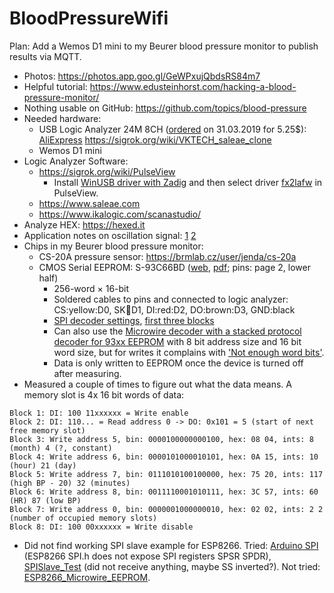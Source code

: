 # BloodPressureWifi

Plan: Add a Wemos D1 mini to my Beurer blood pressure monitor to publish results via MQTT.

- Photos: https://photos.app.goo.gl/GeWPxujQbdsRS84m7
- Helpful tutorial: https://www.edusteinhorst.com/hacking-a-blood-pressure-monitor/
- Nothing usable on GitHub: https://github.com/topics/blood-pressure
- Needed hardware:
  - USB Logic Analyzer 24M 8CH ([ordered](https://trade.aliexpress.com/order_detail.htm?spm=a2g0s.9042311.0.0.27424c4d8So3IX&orderId=100481955072588) on 31.03.2019 for 5.25$): [AliExpress](https://www.aliexpress.com/item/32953889214.html?spm=a2g0s.9042311.0.0.27424c4d1U9tuk) https://sigrok.org/wiki/VKTECH_saleae_clone
  - Wemos D1 mini
- Logic Analyzer Software:
  - https://sigrok.org/wiki/PulseView
    - Install [WinUSB driver with Zadig](https://sigrok.org/wiki/Fx2lafw) and then select driver [fx2lafw](https://sigrok.org/wiki/Fx2lafw) in PulseView.
  - https://www.saleae.com
  - https://www.ikalogic.com/scanastudio/
- Analyze HEX: https://hexed.it
- Application notes on oscillation signal: [1](http://ww1.microchip.com/downloads/en/AppNotes/00001556B.pdf) [2](http://www.8051projects.net/files/public/1235208942_12665_FT14949_an1571.pdf)
- Chips in my Beurer blood pressure monitor:
  - CS-20A pressure sensor: https://brmlab.cz/user/jenda/cs-20a
  - CMOS Serial EEPROM: S-93C66BD ([web](http://www.farnell.com/datasheets/46810.pdf), [pdf](S-93C66BD.pdf); pins: page 2, lower half)
    - 256-word × 16-bit
    - Soldered cables to pins and connected to logic analyzer: CS:yellow:D0, SK:orange:D1, DI:red:D2, DO:brown:D3, GND:black
    - [SPI decoder settings](PulseView-SPI-channels.png), [first three blocks](PulseView-SPI-data.png)
    - Can also use the [Microwire decoder with a stacked protocol decoder for 93xx EEPROM](PulseView-Microwire-channels.png) with 8 bit address size and 16 bit word size, but for writes it complains with ['Not enough word bits'](PulseView-Microwire-data.png).
    - Data is only written to EEPROM once the device is turned off after measuring.
- Measured a couple of times to figure out what the data means. A memory slot is 4x 16 bit words of data:
~~~
Block 1: DI: 100 11xxxxxx = Write enable
Block 2: DI: 110... = Read address 0 -> DO: 0x101 = 5 (start of next free memory slot)
Block 3: Write address 5, bin: 0000100000000100, hex: 08 04, ints: 8 (month) 4 (?, constant)
Block 4: Write address 6, bin: 0000101000010101, hex: 0A 15, ints: 10 (hour) 21 (day)
Block 5: Write address 7, bin: 0111010100100000, hex: 75 20, ints: 117 (high BP - 20) 32 (minutes)
Block 6: Write address 8, bin: 0011110001010111, hex: 3C 57, ints: 60 (HR) 87 (low BP)
Block 7: Write address 0, bin: 0000001000000010, hex: 02 02, ints: 2 2 (number of occupied memory slots)
Block 8: DI: 100 00xxxxxx = Write disable
~~~
- Did not find working SPI slave example for ESP8266. Tried: [Arduino SPI](https://forum.arduino.cc/index.php?topic=66998.0) (ESP8266 SPI.h does not expose SPI registers SPSR SPDR), [SPISlave_Test](https://github.com/esp8266/Arduino/blob/master/libraries/SPISlave/examples/SPISlave_Test/SPISlave_Test.ino) (did not receive anything, maybe SS inverted?). Not tried: [ESP8266_Microwire_EEPROM](https://github.com/MetalPhreak/ESP8266_Microwire_EEPROM).
